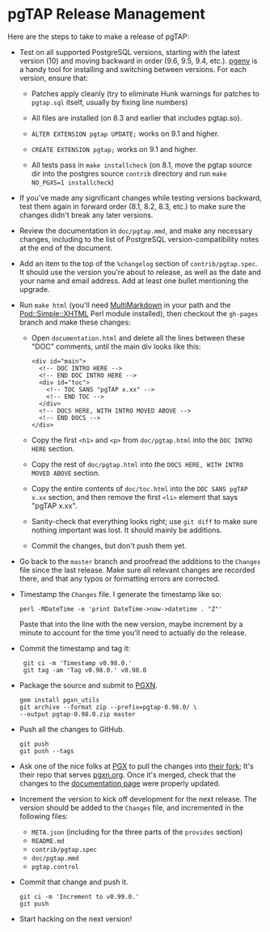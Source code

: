 pgTAP Release Management
========================

Here are the steps to take to make a release of pgTAP:

*   Test on all supported PostgreSQL versions, starting with the latest version
    (10) and moving backward in order (9.6, 9.5, 9.4, etc.).
    [pgenv](https://github.com/theory/pgenv/) is a handy tool for installing and
    switching between versions. For each version, ensure that:

    +   Patches apply cleanly (try to eliminate Hunk warnings for patches to
        `pgtap.sql` itself, usually by fixing line numbers)

    +   All files are installed (on 8.3 and earlier that includes pgtap.so).

    +   `ALTER EXTENSION pgtap UPDATE;` works on 9.1 and higher.

    +   `CREATE EXTENSION pgtap;` works on 9.1 and higher.

    +   All tests pass in `make installcheck` (on 8.1, move the pgtap source
        dir into the postgres source `contrib` directory and run
        `make NO_PGXS=1 installcheck`)

*   If you've made any significant changes while testing versions backward, test
    them again in forward order (8.1, 8.2, 8.3, etc.) to make sure the changes
    didn't break any later versions.

*   Review the documentation in `doc/pgtap.mmd`, and make any necessary changes,
    including to the list of PostgreSQL version-compatibility notes at the end
    of the document.

*   Add an item to the top of the `%changelog` section of `contrib/pgtap.spec`.
    It should use the version you're about to release, as well as the date and
    your name and email address. Add at least one bullet mentioning the
    upgrade.

*   Run `make html` (you'll need
    [MultiMarkdown](http://fletcherpenney.net/multimarkdown/) in your path and
    the [Pod::Simple::XHTML](https://metacpan.org/module/Pod::Simple::XHTML)
    Perl module installed), then checkout the `gh-pages` branch and make these
    changes:

    +   Open `documentation.html` and delete all the lines between these "DOC"
        comments, until the main div looks like this:

            <div id="main">
              <!-- DOC INTRO HERE -->
              <!-- END DOC INTRO HERE -->
              <div id="toc">
                <!-- TOC SANS "pgTAP x.xx" -->
                <!-- END TOC -->
              </div>
              <!-- DOCS HERE, WITH INTRO MOVED ABOVE -->
              <!-- END DOCS -->
            </div>

    +   Copy the first `<h1>` and `<p>` from `doc/pgtap.html` into the
        `DOC INTRO HERE` section.

    +   Copy the rest of `doc/pgtap.html` into the
        `DOCS HERE, WITH INTRO MOVED ABOVE` section.

    +   Copy the entire contents of `doc/toc.html` into the
        `DOC SANS pgTAP x.xx` section, and then remove the first `<li>` element that
        says "pgTAP x.xx".

    +   Sanity-check that everything looks right; use `git diff` to make sure
        nothing important was lost. It should mainly be additions.

    +   Commit the changes, but don't push them yet.

*   Go back to the `master` branch and proofread the additions to the `Changes`
    file since the last release. Make sure all relevant changes are recorded
    there, and that any typos or formatting errors are corrected.

*   Timestamp the `Changes` file. I generate the timestamp like so:

        perl -MDateTime -e 'print DateTime->now->datetime . "Z"'

    Paste that into the line with the new version, maybe increment by a minute
    to account for the time you'll need to actually do the release.

*   Commit the timestamp and tag it:

         git ci -m 'Timestamp v0.98.0.'
         git tag -am 'Tag v0.98.0.' v0.98.0

*   Package the source and submit to [PGXN](http://manager.pgxn.org/).

        gem install pgxn_utils
        git archive --format zip --prefix=pgtap-0.98.0/ \
        --output pgtap-0.98.0.zip master

*   Push all the changes to GitHub.

        git push
        git push --tags

*   Ask one of the nice folks at [PGX](https://pgexperts.com/) to pull the
    changes into [their fork](https://github.com/pgexperts/pgtap); It's their
    repo that serves [pgxn.org](http://pgxn.org/). Once it's merged, check
    that the changes to the
    [documentation page](http://pgxn.org/documentation.html) were properly
    updated.

*   Increment the version to kick off development for the next release. The
    version should be added to the `Changes` file, and incremented in the
    following files:

    +   `META.json` (including for the three parts of the `provides` section)
    +   `README.md`
    +   `contrib/pgtap.spec`
    +   `doc/pgtap.mmd`
    +   `pgtap.control`

*   Commit that change and push it.

        git ci -m 'Increment to v0.99.0.'
        git push

*   Start hacking on the next version!
